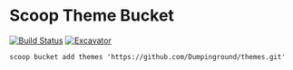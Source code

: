 # Scoop Theme Bucket

[![Build Status](https://ci.appveyor.com/api/projects/status/vmr13q5qtehnxymk?svg=true)](https://ci.appveyor.com/project/Dumpinground/themes "Build Status") [![Excavator](https://github.com/Dumpinground/themes/actions/workflows/excavator.yml/badge.svg)](https://github.com/Dumpinground/themes/actions/workflows/excavator.yml)

`scoop bucket add themes 'https://github.com/Dumpinground/themes.git'`